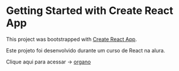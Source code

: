 # Getting Started with Create React App

This project was bootstrapped with [Create React App](https://github.com/facebook/create-react-app).

Este projeto foi desenvolvido durante um curso de React na alura.

Clique aqui para acessar -> <a href="https://organo-one-rho.vercel.app/">organo</a>
